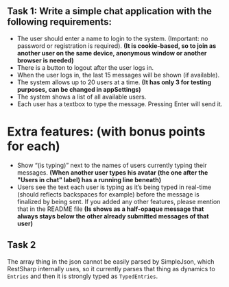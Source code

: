 ## Task 1: Write a simple chat application with the following requirements: 
* The user should enter a name to login to the system. (Important: no password or registration is required).
**(It is cookie-based, so to join as another user on the same device, anonymous window or another browser is needed)**
* There is a button to logout after the user logs in. 
* When the user logs in, the last 15 messages will be shown (if available). 
* The system allows up to 20 users at a time. 
  **(It has only 3 for testing purposes, can be changed in appSettings)**
* The system shows a list of all available users.  
* Each user has a textbox to type the message. Pressing Enter will send it. 
# Extra features: (with bonus points for each) 
* Show “(is typing)” next to the names of users currently typing their messages. 
  **(When another user types his avatar (the one after the "Users in chat" label) has a running line beneath)**
* Users see the text each user is typing as it’s being typed in real-time (should reflects backspaces for example) before the message is finalized by being sent.  If you added any other features, please mention that in the README file
  **(Is shows as a half-opaque message that always stays below the other already submitted messages of that user)**
  
## Task 2
  The array thing in the json cannot be easily parsed by SimpleJson, which RestSharp internally uses, so it currently parses that thing as dynamics to `Entries` and then it is strongly typed as `TypedEntries`.
